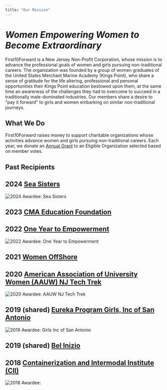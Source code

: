 ```yaml
---
title: "Our Mission"
---
```


# _Women Empowering Women to Become Extraordinary_
 
First10Forward is a New Jersey Non-Profit Corporation, whose mission is to advance the professional goals of women and girls pursuing 
non-traditional careers. The organization was founded by a group of women graduates of the United States Merchant Marine 
Academy (Kings Point), who share a sense of gratitude for the life altering, professional and personal opportunities their Kings Point 
education bestowed upon them, at the same time an awareness of the challenges they had to overcome to succeed in a traditionally 
male-dominated industries. Our members share a desire to "pay it forward" to girls and women embarking on similar non-traditional journeys.
 
## What We Do

First10Forward raises money to support charitable organizations whose activities advance women and girls pursuing non-traditional careers.
Each year, we donate an [Annual Grant](../annual-grant) to an Eligible Organization selected based on member votes.

## Past Recipients

## 2024 [Sea Sisters](https://www.seasisters.org/)
![2024 Awardee: Sea Sisters](img/photos/24-grantee_2.jpg)

## 2023 [CMA Education Foundation](https://cma-edu.org)
<!-- ![2023 Awardee: ]() -->

## 2022 [One Year to Empowerment](https://oneyeartoempowerment.org/)
![2022 Awardee: One Year to Empowerment](img/photos/22-grantee.jpg)

## 2021 [Women OffShore](https://womenoffshore.org/)
<!-- ![2021 Awardee: Women Offshore]() -->

## 2020 [American Association of University Women (AAUW) NJ Tech Trek](https://www.aauw.org/resources/programs/tech-trek/)
![2020 Awardee: AAUW NJ Tech Trek](img/photos/20-grantee.jpg)

## 2019 (shared) [Eureka Program Girls, Inc of San Antonio](https://www.girlsincsa.org/)
![2019 Awardee: Girls Inc of San Antonio](img/photos/21-grantee.jpg)

## 2019 (shared) [Bel Inizio](https://bel-inizio.org/)

## 2018 [Containerization and Intermodal Institute (CII)](https://www.containerization.org/scholarships)
![2018 Awardee: ](img/photos/18-grantee.jpg)

<!-- 2017 []() -->


